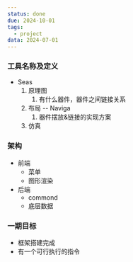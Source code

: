 ```yaml
---
status: done
due: 2024-10-01
tags:
  - project
data: 2024-07-01
---
```


### 工具名称及定义
- Seas
	1. 原理图
		1. 有什么器件，器件之间链接关系
	2. 布局 -- Naviga
		1. 器件摆放&链接的实现方案
	3. 仿真

### 架构
- 前端
	- 菜单
	- 图形渲染
- 后端
	- commond
	- 底层数据

### 一期目标
- 框架搭建完成
- 有一个可行执行的指令


